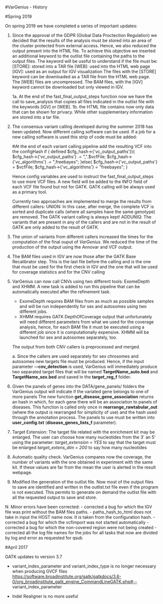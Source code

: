 #VarGenius - History

#Spring 2019

On spring 2019 we have completed a series of important updates:

1. Since the approval of the GDPR (Global Data Proctection Regulation) we decided that the results of the analysis must be stored into an area of the cluster
	protected from external access. Hence, we also reduced the output present into the HTML file.
	To achieve this objective we inserted an additional keyword to the outlist file containing the paths to the output files.
	The keyword will be useful to understand if the file must be:
	[STORE]: stored into a TAR file
	[WEB]: used into the HTML web page
	[IGV]: used as an output for IGV visualization
	The files with the [STORE] keyword can be downloaded as a TAR file from the HTML web page. The [WEB] files are uncompressed.
	The BAM files, with the [IGV] keyword cannot be downloaded but only viewed in IGV.
	
	1a. At the end of the fast_final_output_steps function now we have the call to save_analysis that copies all files indicated in the outlist file with the keywords [IGV] or [WEB].
	1b. the HTML file contains now only data that can be shown for privacy. While other supplementary information are stored into a tar file.

2. The consensus variant calling developed during the summer 2018 has been updated. Now different calling software can be used.
	If a job for a new calling software is used this strip of code must be added:
	
	#At the end of each variant calling pipeline add the resulting VCF into the configHash
	if ( defined $cfg_hash->{'vc_output_paths'}){
		$cfg_hash->{'vc_output_paths'} .= ",".$vcfFile;
		$cfg_hash->{'vc_algorithms'} .= ",freebayes";
	}else{
		$cfg_hash->{'vc_output_paths'} = $vcfFile;
		$cfg_hash->{'vc_algorithms'} = "freebayes";
	}

	Hence config variables are used to instruct the fast_final_output_steps to use more VCF files. 
	A new field will be added to the INFO field of each VCF file found but not for GATK. GATK calling will be always used as a primary tool.

	Currently two approaches are implemented to merge the results from different callers:
		UNION: In this case, after merge, the complete VCF is sorted and duplicate calls (where all samples have the same genotype) are removed.
			The GATK variant calling is always kept!
		ADDUNIQ: The variants that are present in any of the callers and are not in the result of GATK are only added to the result of GATK.

3. The union of variants from different callers increased the times for the computation of the final ouput of *VarGenius*. We reduced the time of the production of the output using the Annovar and VCF output.

4. The BAM files used in IGV are now those after the GATK Base Recalibrator step. This is the last file before the calling and is the one that must be used for the first check in IGV and the one that will be used for coverage statistics and for the CNV calling

5. VarGenius can now call CNVs using two different tools: ExomeDepth and XHMM. A new task is added to run this pipeline that can be automatically executed after the refinement task. 
	- ExomeDepth requires BAM files from as much as possible samples and will be run independently for sex and autosomes using two different jobs.
	- XHMM requires GATK DepthOfCoverage output that unfortunately will need different parameters from what we used for the coverage analysis, hence, for each BAM file it must be executed using a different job since it is computationally expensive. XHMM will be launched for sex and autosomes separately, too.

	The output from both CNV callers is preprocessed and merged. 

	a. Since the callers are used separately for sex chrosomes and autosomes new targets file must be produced. Hence, if the input parameter **--cnv_detection** is used, VarGenius will immediately produce two separated target files that will be named **TargetName_auto.bed** and **TargetName_sex.bed** and saved in the **target_reg_f** folder.

6. Given the panels of genes into the DATA/gene_panels/ folders the VarGenius output will indicate if the variated gene belongs to one of more panels
	The new function **get_disease_gene_association** returns an hash in which, for each gene there will be an association to panels of diseases.
	This function is called only once in **rearrange_rawtabular_out** (where the output is rearranged for simplicity of use) and the hash used through the annotation process.
	The panels to use must be written into **user_config.txt** (**disease_genes_lists_f** parameter).

7. Target Extension: The target file related with the enrichment kit may be enlarged. The user can choose how many nucleotides from the 3' an 5' using the parameter:
	*target_extension = YES* to say that the target must be enlarged 
	*target_extens_dim = 200* to say how many nucleotides

8. Automatic quality check. VarGenius compares now the coverage, the number of variants with the one obtained in experiment with the same kit. If these values are far from the mean the user is alerted in the result webpage.

9. Modified the generation of the outlist file. Now most of the output files to save are identified and written in the outlist.txt file even if the program is not executed. This permits to generate on demand the outlist file with all the requested output to save and store.

N.  Minor errors have been corrected: 
	- corrected a bug for which the IGV file was print without the BAM files paths.
	- paths_hash_to_html does not take in input the HOST name now. It is taken from the configuration hash.
	- corrected a bug for which the vcfimport was not started automatically
	- corrected a bug for which the non-covered region were not being created
	- corrected all the log file names for the jobs for all tasks that now are divided by log and error as requested for qsub

#April 2017

GATK updates to version 3.7
- variant_index_parameter and variant_index_type is no longer necessary when producing GVCF files
https://software.broadinstitute.org/gatk/gatkdocs/3.6-0/org_broadinstitute_gatk_engine_CommandLineGATK.php#--	variant_index_parameter

- Indel Realigner is no more useful

